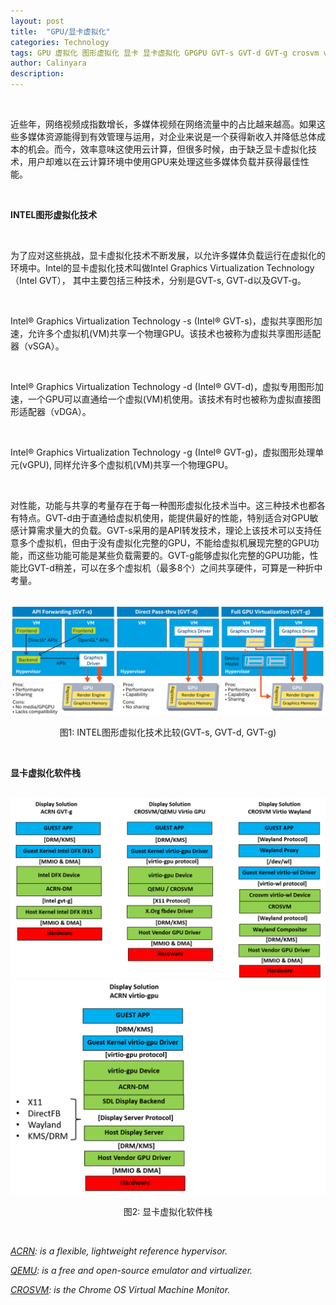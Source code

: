 ```yaml
---
layout: post
title:  "GPU/显卡虚拟化"
categories: Technology
tags: GPU 虚拟化 图形虚拟化 显卡 显卡虚拟化 GPGPU GVT-s GVT-d GVT-g crosvm virtualization display virtio virtio-gpu qemu
author: Calinyara
description:
---
```


<br>

近些年，网络视频成指数增长，多媒体视频在网络流量中的占比越来越高。如果这些多媒体资源能得到有效管理与运用，对企业来说是一个获得新收入并降低总体成本的机会。而今，效率意味这使用云计算，但很多时候，由于缺乏显卡虚拟化技术，用户却难以在云计算环境中使用GPU来处理这些多媒体负载并获得最佳性能。

<br>

**INTEL图形虚拟化技术**

<br>

为了应对这些挑战，显卡虚拟化技术不断发展，以允许多媒体负载运行在虚拟化的环境中。Intel的显卡虚拟化技术叫做Intel Graphics Virtualization Technology （Intel GVT）， 其中主要包括三种技术，分别是GVT-s, GVT-d以及GVT-g。

<br>

Intel® Graphics Virtualization Technology -s (Intel® GVT-s)，虚拟共享图形加速，允许多个虚拟机(VM)共享一个物理GPU。该技术也被称为虚拟共享图形适配器（vSGA）。

<br>

Intel® Graphics Virtualization Technology -d (Intel® GVT-d)，虚拟专用图形加速，一个GPU可以直通给一个虚拟(VM)机使用。该技术有时也被称为虚拟直接图形适配器（vDGA）。

<br>

Intel® Graphics Virtualization Technology -g (Intel® GVT-g)，虚拟图形处理单元(vGPU), 同样允许多个虚拟机(VM)共享一个物理GPU。

<br>

对性能，功能与共享的考量存在于每一种图形虚拟化技术当中。这三种技术也都各有特点。GVT-d由于直通给虚拟机使用，能提供最好的性能，特别适合对GPU敏感计算需求量大的负载。GVT-s采用的是API转发技术，理论上该技术可以支持任意多个虚拟机，但由于没有虚拟化完整的GPU，不能给虚拟机展现完整的GPU功能，而这些功能可能是某些负载需要的。GVT-g能够虚拟化完整的GPU功能，性能比GVT-d稍差，可以在多个虚拟机（最多8个）之间共享硬件，可算是一种折中考量。

<br>

<div align="center"><img src="/assets/images/20210314-gpu-virtualization/fig1.png"/></div>
<p align="center">图1: INTEL图形虚拟化技术比较(GVT-s, GVT-d, GVT-g)</p>
<br>

**显卡虚拟化软件栈**
<br>

<br>

<div align="center"><img src="/assets/images/20210314-gpu-virtualization/fig2.png"/></div>

<div align="center"><img src="/assets/images/20210314-gpu-virtualization/virtio-gpu.png"/></div>

<p align="center">图2: 显卡虚拟化软件栈</p>
<br>

*[ACRN](https://projectacrn.org/): is a flexible, lightweight reference hypervisor.*

*[QEMU](https://www.qemu.org/): is a free and open-source emulator and virtualizer.*

*[CROSVM](https://chromium.googlesource.com/chromiumos/platform/crosvm/): is the Chrome OS Virtual Machine Monitor.*
<br>

<br>

<!-- Global site tag (gtag.js) - Google Analytics -->

<script async src="https://www.googletagmanager.com/gtag/js?id=UA-66555622-4"></script>
<script>
  window.dataLayer = window.dataLayer || [];
  function gtag(){dataLayer.push(arguments);}
  gtag('js', new Date());
  gtag('config', 'UA-66555622-4');
</script>


<!-- Google tag (gtag.js) -->
<script async src="https://www.googletagmanager.com/gtag/js?id=G-27WH7FZ7KT"></script>
<script>
  window.dataLayer = window.dataLayer || [];
  function gtag(){dataLayer.push(arguments);}
  gtag('js', new Date());

  gtag('config', 'G-27WH7FZ7KT');
</script>